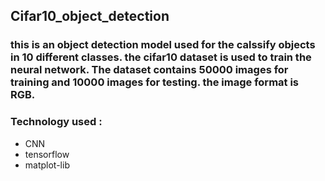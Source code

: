 ## Cifar10_object_detection
### this is an object detection model used for the calssify objects in 10 different classes. the cifar10 dataset is used to train the neural network. The dataset contains 50000 images for training and 10000 images for testing. the image format is RGB.
### Technology used :
* CNN
* tensorflow
* matplot-lib
 
